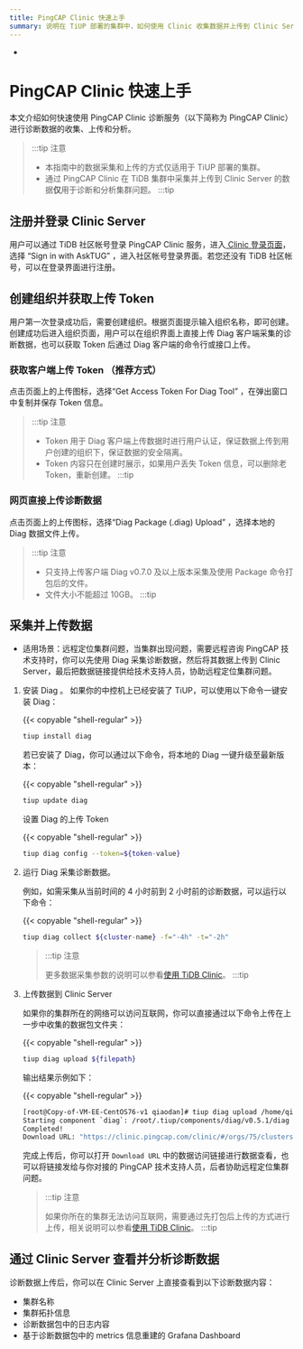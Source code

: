 ```yaml
---
title: PingCAP Clinic 快速上手
summary: 说明在 TiUP 部署的集群中，如何使用 Clinic 收集数据并上传到 Clinic Server 进行诊断。
---
```

-
# PingCAP Clinic 快速上手

本文介绍如何快速使用 PingCAP Clinic 诊断服务（以下简称为 PingCAP Clinic）进行诊断数据的收集、上传和分析。

> :::tip 注意
>
> - 本指南中的数据采集和上传的方式仅适用于 TiUP 部署的集群。
> - 通过 PingCAP Clinic 在 TiDB 集群中采集并上传到 Clinic Server 的数据**仅**用于诊断和分析集群问题。
> :::tip

## 注册并登录 Clinic Server

用户可以通过 TiDB 社区帐号登录 PingCAP Clinic 服务，进入[ Clinic 登录页面](https://clinic.pingcap.com/clinic/#/login)，选择 “Sign in with AskTUG” ，进入社区帐号登录界面。若您还没有 TiDB 社区帐号，可以在登录界面进行注册。

## 创建组织并获取上传 Token

用户第一次登录成功后，需要创建组织。根据页面提示输入组织名称，即可创建。创建成功后进入组织页面，用户可以在组织界面上直接上传 Diag 客户端采集的诊断数据，也可以获取 Token 后通过 Diag 客户端的命令行或接口上传。

### 获取客户端上传 Token （推荐方式）
点击页面上的上传图标，选择“Get Access Token For Diag Tool” ，在弹出窗口中复制并保存 Token 信息。

> :::tip 注意
>
> - Token 用于 Diag 客户端上传数据时进行用户认证，保证数据上传到用户创建的组织下，保证数据的安全隔离。
> - Token 内容只在创建时展示，如果用户丢失 Token 信息，可以删除老 Token，重新创建。
> :::tip

### 网页直接上传诊断数据
点击页面上的上传图标，选择“Diag Package (.diag) Upload” ，选择本地的 Diag 数据文件上传。

> :::tip 注意
>
> - 只支持上传客户端 Diag v0.7.0 及以上版本采集及使用 Package 命令打包后的文件。
> - 文件大小不能超过 10GB。
> :::tip

## 采集并上传数据 

- 适用场景：远程定位集群问题，当集群出现问题，需要远程咨询 PingCAP 技术支持时，你可以先使用 Diag 采集诊断数据，然后将其数据上传到 Clinic Server，最后把数据链接提供给技术支持人员，协助远程定位集群问题。

1. 安装 Diag 。
    如果你的中控机上已经安装了 TiUP，可以使用以下命令一键安装 Diag：

    {{< copyable "shell-regular" >}}

    ```bash
    tiup install diag
    ```

    若已安装了 Diag，你可以通过以下命令，将本地的 Diag 一键升级至最新版本：

    {{< copyable "shell-regular" >}}

    ```bash
    tiup update diag
    ```

    设置 Diag 的上传 Token

    {{< copyable "shell-regular" >}}

    ```bash
    tiup diag config --token=${token-value}
    ```

2. 运行 Diag 采集诊断数据。

    例如，如需采集从当前时间的 4 小时前到 2 小时前的诊断数据，可以运行以下命令：

    {{< copyable "shell-regular" >}}

    ```bash
    tiup diag collect ${cluster-name} -f="-4h" -t="-2h"
    ```
    > :::tip 注意
    >
    > 更多数据采集参数的说明可以参看[使用 TiDB Clinic](/clinic/clinic-user-guide-for-tiup.md)。
    > :::tip

3. 上传数据到 Clinic Server

    如果你的集群所在的网络可以访问互联网，你可以直接通过以下命令上传在上一步中收集的数据包文件夹：

    {{< copyable "shell-regular" >}}

    ```bash
    tiup diag upload ${filepath}
    ```

    输出结果示例如下：

    {{< copyable "shell-regular" >}}

    ```bash
    [root@Copy-of-VM-EE-CentOS76-v1 qiaodan]# tiup diag upload /home/qiaodan/diag-fNTnz5MGhr6
    Starting component `diag`: /root/.tiup/components/diag/v0.5.1/diag upload /home/qiaodan/diag-fNTnz5MGhr6
    Completed!
    Download URL: "https://clinic.pingcap.com/clinic/#/orgs/75/clusters/7055188676317281573 "
    ```

    完成上传后，你可以打开 `Download URL` 中的数据访问链接进行数据查看，也可以将链接发给与你对接的 PingCAP 技术支持人员，后者协助远程定位集群问题。

    > :::tip 注意
    >
    > 如果你所在的集群无法访问互联网，需要通过先打包后上传的方式进行上传，相关说明可以参看[使用 TiDB Clinic](/clinic/clinic-user-guide-for-tiup.md)。
    > :::tip
    
## 通过 Clinic Server 查看并分析诊断数据

诊断数据上传后，你可以在 Clinic Server 上直接查看到以下诊断数据内容：
- 集群名称
- 集群拓扑信息
- 诊断数据包中的日志内容
- 基于诊断数据包中的 metrics 信息重建的 Grafana Dashboard 